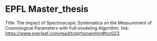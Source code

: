 # EPFL Master_thesis

Title: The Impact of Spectroscopic Systematics on the Measurement of Cosmological Parameters with Full-modeling Algorithm.
link: https://www.overleaf.com/read/tctqrhxnwnmm#fcc023.





